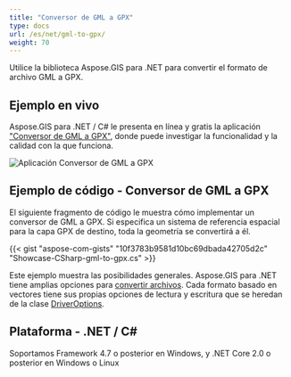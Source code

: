 ```yaml
---
title: "Conversor de GML a GPX"
type: docs
url: /es/net/gml-to-gpx/
weight: 70
---
```


Utilice la biblioteca Aspose.GIS para .NET para convertir el formato de archivo GML a GPX.

## **Ejemplo en vivo**

Aspose.GIS para .NET / C# le presenta en línea y gratis la aplicación ["Conversor de GML a GPX"](https://products.aspose.app/gis/conversion/gml-to-gpx), donde puede investigar la funcionalidad y la calidad con la que funciona.

![Aplicación Conversor de GML a GPX](conversion.png)

## **Ejemplo de código - Conversor de GML a GPX**

El siguiente fragmento de código le muestra cómo implementar un conversor de GML a GPX. Si especifica un sistema de referencia espacial para la capa GPX de destino, toda la geometría se convertirá a él. 

{{< gist "aspose-com-gists" "10f3783b9581d10bc69dbada42705d2c" "Showcase-CSharp-gml-to-gpx.cs" >}}

Este ejemplo muestra las posibilidades generales. Aspose.GIS para .NET tiene amplias opciones para [convertir archivos](https://docs.aspose.com/gis/net/vector-layers/). Cada formato basado en vectores tiene sus propias opciones de lectura y escritura que se heredan de la clase [DriverOptions](https://reference.aspose.com/gis/net/aspose.gis/driveroptions).

## **Plataforma - .NET / C#**

Soportamos Framework 4.7 o posterior en Windows, y .NET Core 2.0 o posterior en Windows o Linux
